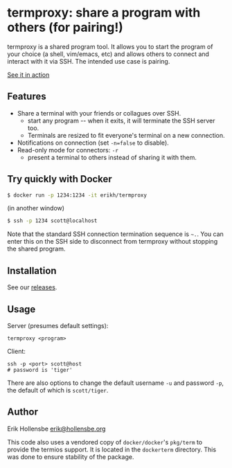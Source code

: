 # termproxy: share a program with others (for pairing!)

termproxy is a shared program tool. It allows you to start the program of your
choice (a shell, vim/emacs, etc) and allows others to connect and interact with
it via SSH. The intended use case is pairing.

[See it in action](https://www.youtube.com/watch?v=ReTf-g7uKyo)

## Features

* Share a terminal with your friends or collagues over SSH.
  * start any program -- when it exits, it will terminate the SSH server too.
  * Terminals are resized to fit everyone's terminal on a new connection.
* Notifications on connection (set `-n=false` to disable).
* Read-only mode for connectors: `-r`
  * present a terminal to others instead of sharing it with them.

## Try quickly with Docker

```bash
$ docker run -p 1234:1234 -it erikh/termproxy
```

(in another window)

```bash
$ ssh -p 1234 scott@localhost
```

Note that the standard SSH connection termination sequence is `~.`. You can
enter this on the SSH side to disconnect from termproxy without stopping the
shared program.

## Installation

See our [releases](https://github.com/erikh/termproxy/releases).

## Usage

Server (presumes default settings):
```
termproxy <program>
```

Client:
```
ssh -p <port> scott@host
# password is 'tiger'
```

There are also options to change the default username `-u` and password `-p`,
the default of which is `scott/tiger`.

## Author

Erik Hollensbe <erik@hollensbe.org>

This code also uses a vendored copy of `docker/docker`'s `pkg/term` to provide
the termios support. It is located in the `dockerterm` directory. This was done
to ensure stability of the package.
